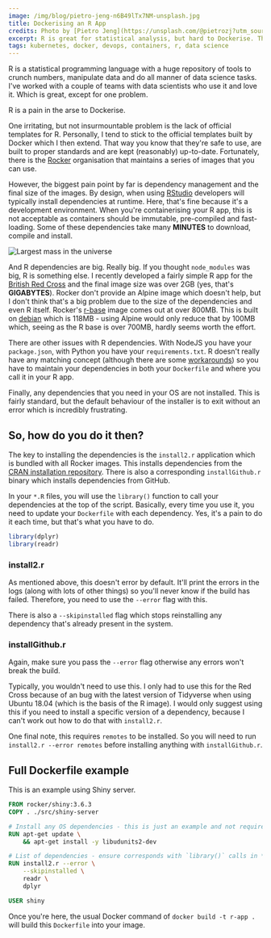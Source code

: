 ```yaml
---
image: /img/blog/pietro-jeng-n6B49lTx7NM-unsplash.jpg
title: Dockerising an R App
credits: Photo by [Pietro Jeng](https://unsplash.com/@pietrozj?utm_source=unsplash&amp;utm_medium=referral&amp;utm_content=creditCopyText)
excerpt: R is great for statistical analysis, but hard to Dockerise. This is how I get round the problems.
tags: kubernetes, docker, devops, containers, r, data science
---
```


R is a statistical programming language with a huge repository of tools to crunch numbers, manipulate
data and do all manner of data science tasks. I've worked with a couple of teams with data scientists
who use it and love it. Which is great, except for one problem.

R is a pain in the arse to Dockerise.

One irritating, but not insurmountable problem is the lack of official templates for R. Personally,
I tend to stick to the official templates built by Docker which I then extend. That way you know
that they're safe to use, are built to proper standards and are kept (reasonably) up-to-date.
Fortunately, there is the [Rocker](https://hub.docker.com/u/rocker) organisation that maintains a
series of images that you can use.

However, the biggest pain point by far is dependency management and the final size of the images.
By design, when using [RStudio](https://rstudio.com/) developers will typically install dependencies
at runtime. Here, that's fine because it's a development environment. When you're containerising your
R app, this is not acceptable as containers should be immutable, pre-compiled and fast-loading. Some
of these dependencies take many **MINUTES** to download, compile and install.

![Largest mass in the universe](/img/blog/node_modules.jpg "Largest mass in the universe")

And R dependencies are big. Really big. If you thought `node_modules` was big, R is something else.
I recently developed a fairly simple R app for the [British Red Cross](https://github.com/britishredcrosssociety/local-lockdown)
and the final image size was over 2GB (yes, that's **GIGABYTES**). Rocker don't provide an Alpine
image which doesn't help, but I don't think that's a big problem due to the size of the dependencies
and even R itself. Rocker's [r-base](https://hub.docker.com/r/rocker/r-base) image comes out at
over 800MB. This is built on [debian](https://hub.docker.com/_/debian) which is 118MB - using Alpine
would only reduce that by 100MB which, seeing as the R base is over 700MB, hardly seems worth the
effort.

There are other issues with R dependencies. With NodeJS you have your `package.json`, with Python
you have your `requirements.txt`. R doesn't really have any matching concept (although there are
some [workarounds](https://stackoverflow.com/questions/38928326/is-there-something-like-requirements-txt-for-r))
so you have to maintain your dependencies in both your `Dockerfile` and where you call it in your
R app.

Finally, any dependencies that you need in your OS are not installed. This is fairly standard, but
the default behaviour of the installer is to exit without an error which is incredibly frustrating.

## So, how do you do it then?

The key to installing the dependencies is the `install2.r` application which is bundled with all
Rocker images. This installs dependencies from the [CRAN installation repository](https://cran.r-project.org/web/packages/).
There is also a corresponding `installGithub.r` binary which installs dependencies from GitHub.

In your `*.R` files, you will use the `library()` function to call your dependencies at the top of
the script. Basically, every time you use it, you need to update your `Dockerfile` with each
dependency. Yes, it's a pain to do it each time, but that's what you have to do.

```r
library(dplyr)
library(readr)
```

### install2.r

As mentioned above, this doesn't error by default. It'll print the errors in the logs (along with lots
of other things) so you'll never know if the build has failed. Therefore, you need to use the `--error`
flag with this.

There is also a `--skipinstalled` flag which stops reinstalling any dependency that's already present
in the system.

### installGithub.r

Again, make sure you pass the `--error` flag otherwise any errors won't break the build.

Typically, you wouldn't need to use this. I only had to use this for the Red Cross because of an
bug with the latest version of Tidyverse when using Ubuntu 18.04 (which is the basis of the R image).
I would only suggest using this if you need to install a specific version of a dependency, because I
can't work out how to do that with `install2.r`.

One final note, this requires `remotes` to be installed. So you will need to run
`install2.r --error remotes` before installing anything with `installGithub.r`.

## Full Dockerfile example

This is an example using Shiny server.

```dockerfile
FROM rocker/shiny:3.6.3
COPY . ./src/shiny-server

# Install any OS dependencies - this is just an example and not required for these dependencies
RUN apt-get update \
    && apt-get install -y libudunits2-dev

# List of dependencies - ensure corresponds with `library()` calls in *.R files
RUN install2.r --error \
    --skipinstalled \
    readr \
    dplyr

USER shiny
```

Once you're here, the usual Docker command of `docker build -t r-app .` will build this `Dockerfile`
into your image.
